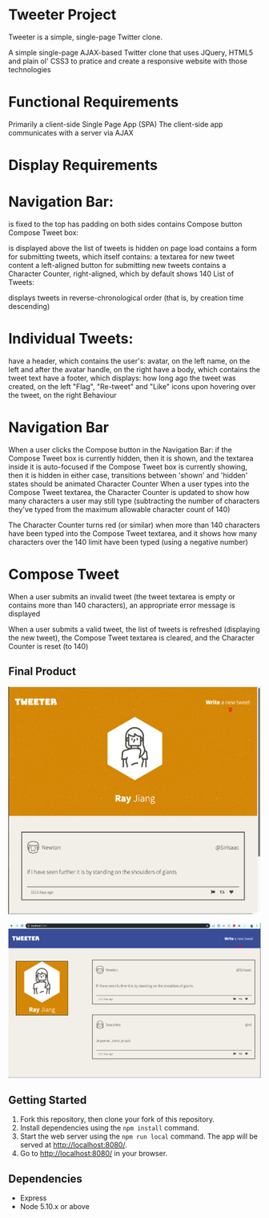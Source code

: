 # Tweeter Project

Tweeter is a simple, single-page Twitter clone.

A simple single-page AJAX-based Twitter clone that uses JQuery, HTML5 and plain ol' CSS3 to pratice and create a responsive website with those technologies

# Functional Requirements
Primarily a client-side Single Page App (SPA)
The client-side app communicates with a server via AJAX

# Display Requirements
# Navigation Bar:

is fixed to the top
has padding on both sides
contains Compose button
Compose Tweet box:

is displayed above the list of tweets
is hidden on page load
contains a form for submitting tweets, which itself contains:
a textarea for new tweet content
a left-aligned button for submitting new tweets
contains a Character Counter, right-aligned, which by default shows 140
List of Tweets:

displays tweets in reverse-chronological order (that is, by creation time descending)

# Individual Tweets:

have a header, which contains the user's:
avatar, on the left
name, on the left and after the avatar
handle, on the right
have a body, which contains the tweet text
have a footer, which displays:
how long ago the tweet was created, on the left
"Flag", "Re-tweet" and "Like" icons upon hovering over the tweet, on the right
Behaviour

# Navigation Bar
When a user clicks the Compose button in the Navigation Bar:
if the Compose Tweet box is currently hidden, then it is shown, and the textarea inside it is auto-focused
if the Compose Tweet box is currently showing, then it is hidden
in either case, transitions between 'shown' and 'hidden' states should be animated
Character Counter
When a user types into the Compose Tweet textarea, the Character Counter is updated to show how many characters a user may still type (subtracting the number of characters they've typed from the maximum allowable character count of 140)

The Character Counter turns red (or similar) when more than 140 characters have been typed into the Compose Tweet textarea, and it shows how many characters over the 140 limit have been typed (using a negative number)

# Compose Tweet
When a user submits an invalid tweet (the tweet textarea is empty or contains more than 140 characters), an appropriate error message is displayed

When a user submits a valid tweet, the list of tweets is refreshed (displaying the new tweet), the Compose Tweet textarea is cleared, and the Character Counter is reset (to 140)


## Final Product
!["Screenshot of URLs page"](https://github.com/ray1028/tweeter/blob/master/docs/tweeter1.png?raw=true)

!["Screenshot of URLs page"](https://github.com/ray1028/tweeter/blob/master/docs/tweeter2.png?raw=true)


## Getting Started

1. Fork this repository, then clone your fork of this repository.
2. Install dependencies using the `npm install` command.
3. Start the web server using the `npm run local` command. The app will be served at <http://localhost:8080/>.
4. Go to <http://localhost:8080/> in your browser.

## Dependencies

- Express
- Node 5.10.x or above
